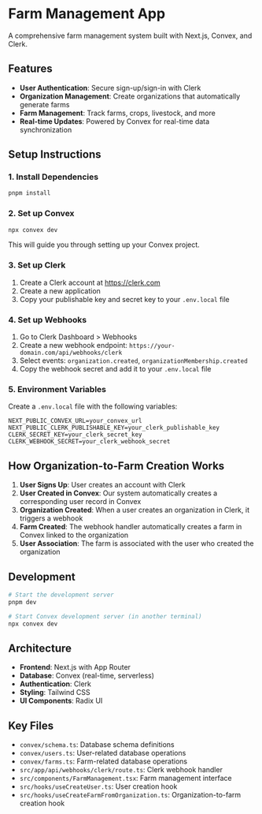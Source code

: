# Farm Management App

A comprehensive farm management system built with Next.js, Convex, and Clerk.

## Features

- **User Authentication**: Secure sign-up/sign-in with Clerk
- **Organization Management**: Create organizations that automatically generate farms
- **Farm Management**: Track farms, crops, livestock, and more
- **Real-time Updates**: Powered by Convex for real-time data synchronization

## Setup Instructions

### 1. Install Dependencies

```bash
pnpm install
```

### 2. Set up Convex

```bash
npx convex dev
```

This will guide you through setting up your Convex project.

### 3. Set up Clerk

1. Create a Clerk account at https://clerk.com
2. Create a new application
3. Copy your publishable key and secret key to your `.env.local` file

### 4. Set up Webhooks

1. Go to Clerk Dashboard > Webhooks
2. Create a new webhook endpoint: `https://your-domain.com/api/webhooks/clerk`
3. Select events: `organization.created`, `organizationMembership.created`
4. Copy the webhook secret and add it to your `.env.local` file

### 5. Environment Variables

Create a `.env.local` file with the following variables:

```
NEXT_PUBLIC_CONVEX_URL=your_convex_url
NEXT_PUBLIC_CLERK_PUBLISHABLE_KEY=your_clerk_publishable_key
CLERK_SECRET_KEY=your_clerk_secret_key
CLERK_WEBHOOK_SECRET=your_clerk_webhook_secret
```

## How Organization-to-Farm Creation Works

1. **User Signs Up**: User creates an account with Clerk
2. **User Created in Convex**: Our system automatically creates a corresponding user record in Convex
3. **Organization Created**: When a user creates an organization in Clerk, it triggers a webhook
4. **Farm Created**: The webhook handler automatically creates a farm in Convex linked to the organization
5. **User Association**: The farm is associated with the user who created the organization

## Development

```bash
# Start the development server
pnpm dev

# Start Convex development server (in another terminal)
npx convex dev
```

## Architecture

- **Frontend**: Next.js with App Router
- **Database**: Convex (real-time, serverless)
- **Authentication**: Clerk
- **Styling**: Tailwind CSS
- **UI Components**: Radix UI

## Key Files

- `convex/schema.ts`: Database schema definitions
- `convex/users.ts`: User-related database operations
- `convex/farms.ts`: Farm-related database operations
- `src/app/api/webhooks/clerk/route.ts`: Clerk webhook handler
- `src/components/FarmManagement.tsx`: Farm management interface
- `src/hooks/useCreateUser.ts`: User creation hook
- `src/hooks/useCreateFarmFromOrganization.ts`: Organization-to-farm creation hook

